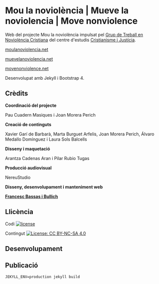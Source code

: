 # Mou la noviolència | Mueve la noviolencia | Move nonviolence

Web del projecte Mou la noviolència impulsat pel [Grup de Treball en Noviolència Cristiana](https://www.cristianismeijusticia.net/noviolenciacristiana) del centre d'estudis [Cristianisme i Justícia](https://www.cristianismeijusticia.net).

[moulanoviolencia.net](https://moulanoviolencia.net)

[muevelanoviolencia.net](https://muevelanoviolencia.net)

[movenonviolence.net](https://movenonviolence.net)

Desenvolupat amb Jekyll i Bootstrap 4.

## Crèdits

**Coordinació del projecte**

Pau Cuadern Masiques i Joan Morera Perich

**Creació de continguts**

Xavier Garí de Barbarà, Marta Burguet Arfelis, Joan Morera Perich, Álvaro Medallo Domínguez i Laura Sols Balcells

**Disseny i maquetació**

Arantza Cadenas Aran i Pilar Rubio Tugas

**Producció audiovisual**

NereuStudio

**Disseny, desenvolupament i manteniment web**

**[Francesc Bassas i Bullich](https://github.com/francescbassas)**

## Llicència

Codi [![license](https://img.shields.io/github/license/mashape/apistatus.svg?style=flat-square)](https://choosealicense.com/licenses/mit/)

Contingut [![License: CC BY-NC-SA 4.0](https://img.shields.io/badge/License-CC%20BY--NC--SA%204.0-lightgrey.svg)](https://creativecommons.org/licenses/by-nc-sa/4.0/)

## Desenvolupament

## Publicació

`JEKYLL_ENV=production jekyll build`
